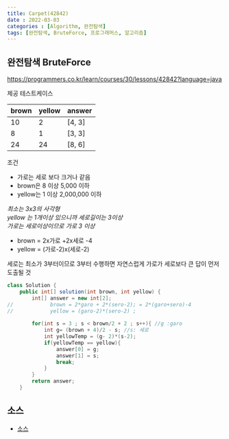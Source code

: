 ```yaml
---
title: Carpet(42842)
date : 2022-03-03
categories : [Algorithm, 완전탐색]
tags: [완전탐색, BruteForce, 프로그래머스, 알고리즘]
---
```


## 완전탐색 BruteForce
https://programmers.co.kr/learn/courses/30/lessons/42842?language=java

제공 테스트케이스

| brown | yellow |answer|
|-----|--------|------|
| 10  | 2      |[4, 3]|
| 8	  | 1	     | [3, 3] |
| 24	| 24	    | [8, 6] |

조건
* 가로는 세로 보다 크거나 같음
* brown은  8 이상 5,000 이하
* yellow는 1 이상 2,000,000 이하

*최소는 3x3의 사각형*<br>
*yellow 는 1개이상 있으니까 세로길이는 3이상*<br>
*가로는 세로이상이므로 가로 3 이상*

- brown = 2x가로 +2x세로 -4
- yellow = (가로-2)x(세로-2)

세로는 최소가 3부터이므로 3부터 수행하면 자연스럽게
가로가 세로보다 큰 답이 먼저 도출될 것

```java
class Solution {
    public int[] solution(int brown, int yellow) {
        int[] answer = new int[2];
//            brown = 2*garo + 2*(sero-2); = 2*(garo+sero)-4
//            yellow = (garo-2)*(sero-2) ;
        
        for(int s = 3 ; s < brown/2 + 2 ; s++){ //g :garo
            int g= (brown + 4)/2 - s; //s: 세로
            int yellowTemp = (g- 2)*(s-2);
            if(yellowTemp == yellow){
                answer[0] = g;
                answer[1] = s;
                break;
            }
        }
        return answer;
    }
```

## 소스
- [소스](https://github.com/hyunhyun/Hyun_Algorithm/blob/master/AlgoPractice/src/완전탐색/Carpet.java)
